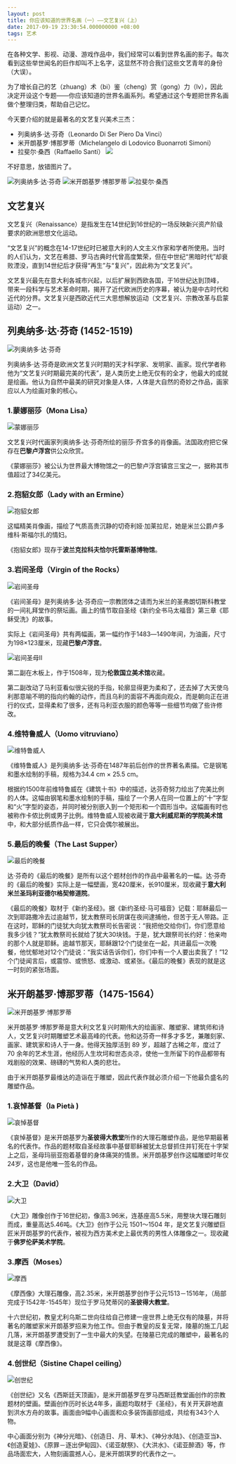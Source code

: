 ```yaml
---
layout: post
title: 你应该知道的世界名画（一）——文艺复兴（上）
date: 2017-09-19 23:30:54.000000000 +08:00
tags: 艺术
---
```


在各种文学、影视、动漫、游戏作品中，我们经常可以看到世界名画的影子。每次看到这些举世闻名的巨作却叫不上名字，这显然不符合我们这些文艺青年的身份（大误）。

为了增长自己的艺（zhuang）术（bi）鉴（cheng）赏（gong）力（lv），因此决定开设这个专题——你应该知道的世界名画系列。希望通过这个专题把世界名画做个整理归类，帮助自己记忆。

今天要介绍的就是最著名的文艺复兴美术三杰：

* 列奥纳多·达·芬奇（Leonardo Di Ser Piero Da Vinci）
* 米开朗基罗·博那罗蒂（Michelangelo di Lodovico Buonarroti Simoni）
* 拉斐尔·桑西（Raffaello Santi）
![](http://img2.imgtn.bdimg.com/it/u=592830070,388007794&fm=27&gp=0.jpg)

不好意思，放错图片了。

![列奥纳多·达·芬奇](https://gss2.bdstatic.com/9fo3dSag_xI4khGkpoWK1HF6hhy/baike/w%3D268%3Bg%3D0/sign=e647154687b1cb133e693b15e56f3173/0bd162d9f2d3572cc330e2758013632763d0c34d.jpg)
![米开朗基罗·博那罗蒂](https://gss0.bdstatic.com/-4o3dSag_xI4khGkpoWK1HF6hhy/baike/w%3D268%3Bg%3D0/sign=63b5bf38d800baa1ba2c40bd7f2bde2f/0d338744ebf81a4cad879e1dde2a6059242da6a9.jpg)
![拉斐尔·桑西](https://gss0.bdstatic.com/-4o3dSag_xI4khGkpoWK1HF6hhy/baike/w%3D268%3Bg%3D0/sign=17c10df60323dd542173a06ee932d4e3/562c11dfa9ec8a13bff52672fd03918fa1ecc0b1.jpg)

## 文艺复兴

文艺复兴（Renaissance）是指发生在14世纪到16世纪的一场反映新兴资产阶级要求的欧洲思想文化运动。

“文艺复兴”的概念在14-17世纪时已被意大利的人文主义作家和学者所使用。当时的人们认为，文艺在希腊、罗马古典时代曾高度繁荣，但在中世纪“黑暗时代”却衰败湮没，直到14世纪后才获得“再生”与“复兴”，因此称为“文艺复兴”。
 
文艺复兴最先在意大利各城市兴起，以后扩展到西欧各国，于16世纪达到顶峰，带来一段科学与艺术革命时期，揭开了近代欧洲历史的序幕，被认为是中古时代和近代的分界。文艺复兴是西欧近代三大思想解放运动（文艺复兴、宗教改革与启蒙运动）之一。

## 列奥纳多·达·芬奇 (1452-1519)

![列奥纳多·达·芬奇](https://gss2.bdstatic.com/9fo3dSag_xI4khGkpoWK1HF6hhy/baike/w%3D268%3Bg%3D0/sign=e647154687b1cb133e693b15e56f3173/0bd162d9f2d3572cc330e2758013632763d0c34d.jpg)

列奥纳多·达·芬奇是欧洲文艺复兴时期的天才科学家、发明家、画家。现代学者称他为“文艺复兴时期最完美的代表”，是人类历史上绝无仅有的全才，他最大的成就是绘画。他认为自然中最美的研究对象是人体，人体是大自然的奇妙之作品，画家应以人为绘画对象的核心。

### 1.蒙娜丽莎（Mona Lisa）

![蒙娜丽莎](https://gss2.bdstatic.com/-fo3dSag_xI4khGkpoWK1HF6hhy/baike/w%3D268%3Bg%3D0/sign=52b9549aa5c27d1ea5263cc223eeca53/c8ea15ce36d3d5393086e9fd3b87e950352ab051.jpg)

文艺复兴时代画家列奥纳多·达·芬奇所绘的丽莎·乔宫多的肖像画。法国政府把它保存在**巴黎卢浮宫**供公众欣赏。

《蒙娜丽莎》被公认为世界最大博物馆之一的巴黎卢浮宫镇宫三宝之一，据称其市值超过了34亿美元。

### 2.抱貂女郎（Lady with an Ermine）

![抱貂女郎](https://gss1.bdstatic.com/-vo3dSag_xI4khGkpoWK1HF6hhy/baike/w%3D268%3Bg%3D0/sign=7d63bdea033b5bb5bed727f80ee8b204/b7fd5266d0160924fe4f1e5ad40735fae6cd340c.jpg)

这幅精美肖像画，描绘了气质高贵沉静的切奇利娅·加莱拉尼，她是米兰公爵卢多维科·斯福尔扎的情妇。

《抱貂女郎》现存于**波兰克拉科夫恰尔托雷斯基博物馆**。

### 3.岩间圣母（Virgin of the Rocks）

![岩间圣母](https://timgsa.baidu.com/timg?image&quality=80&size=b9999_10000&sec=1505848572029&di=1a94b56e9fdfe0a5e345ff965bcfd0b4&imgtype=0&src=http%3A%2F%2Fphotocdn.sohu.com%2F20160304%2Fmp61897815_1457085062941_51.jpeg)

《岩间圣母》是列奥纳多·达·芬奇应一宗教团体之请而为米兰的圣弗朗切斯科教堂的一间礼拜堂作的祭坛画。画上的情节取自圣经《新约全书马太福音》第三章《耶稣受洗》的故事。

实际上《岩间圣母》共有两幅画，第一幅约作于1483―1490年间，为油画，尺寸为198×123厘米，现藏**巴黎卢浮宫**。

![岩间圣母II](https://timgsa.baidu.com/timg?image&quality=80&size=b9999_10000&sec=1505848546029&di=0135aa009e2c100bc5f87a89856ab8a1&imgtype=0&src=http%3A%2F%2Fpic.baike.soso.com%2Fp%2F20140323%2F20140323155334-446676481.jpg)

第二副在木板上，作于1508年，现为**伦敦国立美术馆**收藏。

第二副改动了马利亚看似很尖锐的手指，轮廓显得更为柔和了，还去掉了大天使乌利那意喻不明的指向约翰的动作，而且乌利的面容不再面向观众，而是朝向正在进行的仪式，显得柔和了很多，还有马利亚衣服的颜色等等一些细节均做了些许修改。

### 4.维特鲁威人（Uomo vitruviano）

![维特鲁威人](http://img1.imgtn.bdimg.com/it/u=3994811866,724702641&fm=214&gp=0.jpg)

《维特鲁威人》是列奥纳多·达·芬奇在1487年前后创作的世界著名素描。它是钢笔和墨水绘制的手稿，规格为34.4 cm × 25.5 cm。

根据约1500年前维特鲁威在《建筑十书》中的描述，达芬奇努力绘出了完美比例的人体。这幅由钢笔和墨水绘制的手稿，描绘了一个男人在同一位置上的“十”字型和“火”字型的姿态，并同时被分别嵌入到一个矩形和一个圆形当中。这幅画有时也被称作卡侬比例或男子比例。维特鲁威人现被收藏于**意大利威尼斯的学院美术馆**中，和大部分纸质作品一样，它只会偶尔被展出。

### 5.最后的晚餐（The Last Supper）

![最后的晚餐](https://timgsa.baidu.com/timg?image&quality=80&size=b9999_10000&sec=1505849453211&di=273628508d2130f79df3c5c5ceafb925&imgtype=0&src=http%3A%2F%2Fwww.classicmag.com%2Fuploads%2Fallimg%2F130801%2F14-130P116262B18.jpg)

达·芬奇的《最后的晚餐》是所有以这个题材创作的作品中最著名的一幅。达·芬奇的《最后的晚餐》实际上是一幅壁画，宽420厘米，长910厘米，现收藏于**意大利米兰圣玛利亚德尔格契修道院**。

《最后的晚餐》取材于《新约圣经》。据《新约圣经·马可福音》记载：耶稣最后一次到耶路撒冷去过逾越节，犹太教祭司长阴谋在夜间逮捕他，但苦于无人带路。正在这时，耶稣的门徒犹大向犹太教祭司长告密说：“我把他交给你们，你们愿意给我多少钱？”犹太教祭司长就给了犹大30块钱。于是，犹大跟祭司长约好：他亲吻的那个人就是耶稣。逾越节那天，耶稣跟12个门徒坐在一起，共进最后一次晚餐，他忧郁地对12个门徒说：“我实话告诉你们，你们中有一个人要出卖我了！”12个门徒闻言后，或震惊、或愤怒、或激动、或紧张。《最后的晚餐》表现的就是这一时刻的紧张场面。

## 米开朗基罗·博那罗蒂（1475-1564）
![米开朗基罗·博那罗蒂](https://gss0.bdstatic.com/-4o3dSag_xI4khGkpoWK1HF6hhy/baike/w%3D268%3Bg%3D0/sign=63b5bf38d800baa1ba2c40bd7f2bde2f/0d338744ebf81a4cad879e1dde2a6059242da6a9.jpg)

米开朗基罗·博那罗蒂是意大利文艺复兴时期伟大的绘画家、雕塑家、建筑师和诗人，文艺复兴时期雕塑艺术最高峰的代表。他和达芬奇一样多才多艺，兼雕刻家、画家、建筑家和诗人于一身。他得天独厚活到 89 岁，超越了古稀之年，度过了 70 余年的艺术生涯，他经历人生坎坷和世态炎凉，使他一生所留下的作品都带有戏剧般的效果、磅礴的气势和人类的悲壮。

由于米开朗基罗最维达的造诣在于雕塑，因此代表作就必须介绍一下他最负盛名的雕塑作品。

### 1.哀悼基督（la Pietà )

![哀悼基督](https://timgsa.baidu.com/timg?image&quality=80&size=b9999_10000&sec=1505850354778&di=6a04eb73a7bbb4731d38eb6ed856e8fb&imgtype=jpg&src=http%3A%2F%2Fimg2.imgtn.bdimg.com%2Fit%2Fu%3D3170540507%2C1674614212%26fm%3D214%26gp%3D0.jpg)

《哀悼基督》是米开朗基罗为**圣彼得大教堂**所作的大理石雕塑作品，是他早期最著名的代表作。作品的题材取自圣经故事中基督耶稣被犹太总督抓住并钉死在十字架上之后，圣母玛丽亚抱着基督的身体痛哭的情景。米开朗基罗创作这幅雕塑时年仅24岁，这也是他唯一签名的作品。

### 2.大卫（David）

![大卫](https://timgsa.baidu.com/timg?image&quality=80&size=b9999_10000&sec=1505850914999&di=924bd08aaccf9fa6a1c384ea81a75b9e&imgtype=0&src=http%3A%2F%2Fdimg05.c-ctrip.com%2Fimages%2Ffd%2Ftg%2Fg4%2FM06%2F17%2FB5%2FCggYHVaOQTOAZHpBABLs_k7ZQ1U474_R_1024_10000.jpg)

《大卫》雕像创作于16世纪初，像高3.96米，连基座高5.5米，用整块大理石雕刻而成，重量高达5.46吨。《大卫》创作于公元 1501～1504 年，是文艺复兴雕塑巨匠米开朗基罗的代表作，被视为西方美术史上最优秀的男性人体雕像之一。现收藏于**佛罗伦萨美术学院**。

### 3.摩西（Moses）

![摩西](https://gss2.bdstatic.com/-fo3dSag_xI4khGkpoWK1HF6hhy/baike/c0%3Dbaike116%2C5%2C5%2C116%2C38/sign=de4d7a053e7adab429dd1311eabdd879/562c11dfa9ec8a1345739ecdff03918fa0ecc0b6.jpg)

《摩西像》大理石雕像，高2.35米，米开朗基罗创作于公元1513－1516年，（局部完成于1542年-1545年）现位于罗马梵蒂冈的**圣彼得大教堂**。

十六世纪初，教皇尤利乌斯二世向往给自己修建一座世界上绝无仅有的陵墓，并将著名的雕塑家米开朗基罗招来为他工作。但由于教皇的反复无常，陵墓的施工几起几落，米开朗基罗遭受到了一生中最大的失望。在陵墓已完成的雕塑中，最著名的就是这尊《摩西像》。

### 4.创世纪（Sistine Chapel ceiling）

![创世纪](https://timgsa.baidu.com/timg?image&quality=80&size=b9999_10000&sec=1505852162132&di=ea215ff9685c62c2e3f229167594ff32&imgtype=0&src=http%3A%2F%2Fwww.daozixizhi.com%2Fwp-content%2Fuploads%2F2015%2F12%2Fdaozixizhi_000105.jpg)

《创世纪》又名《西斯廷天顶画》，是米开朗基罗在罗马西斯廷教堂画创作的宗教题材的壁画。壁画创作历时长达4年多，画题均取材于《圣经》，有关开天辟地直到洪水方舟的故事。画面由9幅中心画面和众多装饰画部组成，共绘有343个人物。

中心画面分别为《神分光暗》、《创造日、月、草木》、《神分水陆》、《创造亚当》、《创造夏娃》、《原罪－逐出伊甸园》、《诺亚献祭》、《大洪水》、《诺亚醉酒》等，作品场面宏大，人物刻画震撼人心，是米开朗琪罗的代表作之一。